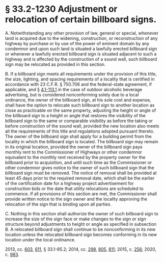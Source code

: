 # § 33.2-1230 Adjustment or relocation of certain billboard signs.

<p>A. Notwithstanding any other provision of law, general or special, whenever land is acquired due to the widening, construction, or reconstruction of any highway by purchase or by use of the power of eminent domain by any condemnor and upon such land is situated a lawfully erected billboard sign or whenever a lawfully erected billboard sign is situated adjacent to such a highway and is affected by the construction of a sound wall, such billboard sign may be relocated as provided in this section.</p><p>B. If a billboard sign meets all requirements under the provision of this title, the size, lighting, and spacing requirements of a locality that is certified in accordance with 23 C.F.R. § 750.706 and the federal-state agreement, if applicable, and § <a href='/vacode/4.1-113.1/'>4.1-113.1</a> in the case of outdoor alcoholic beverage advertising, but is considered nonconforming solely due to a local ordinance, the owner of the billboard sign, at his sole cost and expense, shall have the option to relocate such billboard sign to another location as close as practicable on the same property, adjusting the height or angle of the billboard sign to a height or angle that restores the visibility of the billboard sign to the same or comparable visibility as before the taking or before construction of the sound wall, provided the new location also meets all the requirements of this title and regulations adopted pursuant thereto. The owner of the billboard sign shall apply for a building permit from the locality in which the billboard sign is located. The billboard sign may remain in its original location, provided the owner of the billboard sign pays monthly rent to the Commissioner of Highways or other condemnor equivalent to the monthly rent received by the property owner for the billboard prior to acquisition, and until such time as the Commissioner or other condemnor gives notice to the owner of such billboard sign that the billboard sign must be removed. The notice of removal shall be provided at least 45 days prior to the required removal date, which shall be the earlier of the certification date for a highway project advertisement for construction bids or the date that utility relocations are scheduled to commence. If all provisions of this section are met, the Commissioner shall provide written notice to the sign owner and the locality approving the relocation of the sign that is binding upon all parties.</p><p>C. Nothing in this section shall authorize the owner of such billboard sign to increase the size of the sign face or make changes to the sign or sign structure beyond adjustments to height or angle as specified in subsection B. A relocated billboard sign shall continue to be nonconforming in its new location unless the relocated billboard sign becomes conforming in its new location under the local ordinance.</p><p>2013, cc. <a href='http://lis.virginia.gov/cgi-bin/legp604.exe?131+ful+CHAP0603'>603</a>, <a href='http://lis.virginia.gov/cgi-bin/legp604.exe?131+ful+CHAP0611'>611</a>, § 33.1-95.2; 2014, cc. <a href='http://lis.virginia.gov/cgi-bin/legp604.exe?141+ful+CHAP0298'>298</a>, <a href='http://lis.virginia.gov/cgi-bin/legp604.exe?141+ful+CHAP0805'>805</a>, <a href='http://lis.virginia.gov/cgi-bin/legp604.exe?141+ful+CHAP0811'>811</a>; 2015, c. <a href='http://lis.virginia.gov/cgi-bin/legp604.exe?151+ful+CHAP0256'>256</a>; 2020, c. <a href='http://lis.virginia.gov/cgi-bin/legp604.exe?201+ful+CHAP0983'>983</a>.</p>